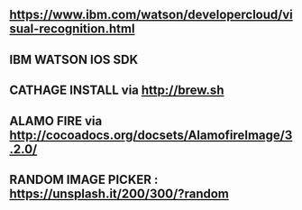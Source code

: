 ## https://www.ibm.com/watson/developercloud/visual-recognition.html
## IBM WATSON IOS SDK
## CATHAGE INSTALL via http://brew.sh <FRAMEWORK>
## ALAMO FIRE via http://cocoadocs.org/docsets/AlamofireImage/3.2.0/
## RANDOM IMAGE PICKER : https://unsplash.it/200/300/?random
